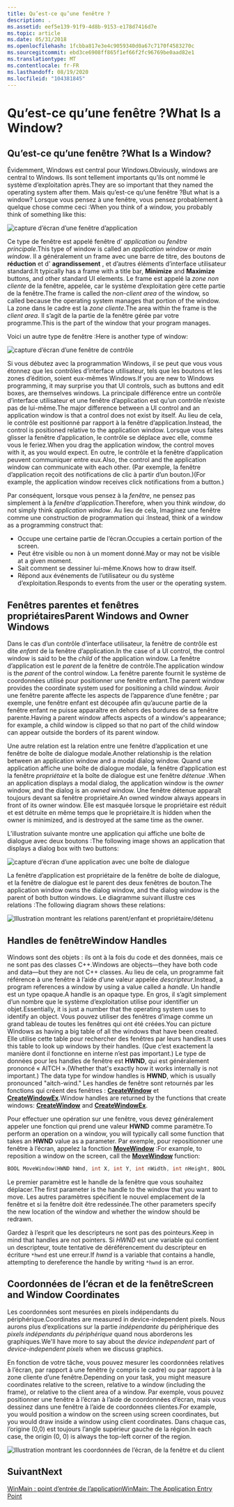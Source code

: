 ```yaml
---
title: Qu’est-ce qu’une fenêtre ?
description: .
ms.assetid: eef5e139-91f9-4d8b-9153-e178d7416d7e
ms.topic: article
ms.date: 05/31/2018
ms.openlocfilehash: 1fcbba817e3e4c9059340d0a67c7170f4583270c
ms.sourcegitcommit: ebd3ce6908ff865f1ef66f2fc96769be0aad82e1
ms.translationtype: MT
ms.contentlocale: fr-FR
ms.lasthandoff: 08/19/2020
ms.locfileid: "104381845"
---
```

# <a name="what-is-a-window"></a><span data-ttu-id="67e92-103">Qu’est-ce qu’une fenêtre ?</span><span class="sxs-lookup"><span data-stu-id="67e92-103">What Is a Window?</span></span>

## <a name="what-is-a-window"></a><span data-ttu-id="67e92-104">Qu’est-ce qu’une fenêtre ?</span><span class="sxs-lookup"><span data-stu-id="67e92-104">What Is a Window?</span></span>

<span data-ttu-id="67e92-105">Évidemment, Windows est central pour Windows.</span><span class="sxs-lookup"><span data-stu-id="67e92-105">Obviously, windows are central to Windows.</span></span> <span data-ttu-id="67e92-106">Ils sont tellement importants qu’ils ont nommé le système d’exploitation après.</span><span class="sxs-lookup"><span data-stu-id="67e92-106">They are so important that they named the operating system after them.</span></span> <span data-ttu-id="67e92-107">Mais qu’est-ce qu’une fenêtre ?</span><span class="sxs-lookup"><span data-stu-id="67e92-107">But what is a window?</span></span> <span data-ttu-id="67e92-108">Lorsque vous pensez à une fenêtre, vous pensez probablement à quelque chose comme ceci :</span><span class="sxs-lookup"><span data-stu-id="67e92-108">When you think of a window, you probably think of something like this:</span></span>

![capture d’écran d’une fenêtre d’application](images/window01.png)

<span data-ttu-id="67e92-110">Ce type de fenêtre est appelé fenêtre d' *application* ou *fenêtre principale*.</span><span class="sxs-lookup"><span data-stu-id="67e92-110">This type of window is called an *application window* or *main window*.</span></span> <span data-ttu-id="67e92-111">Il a généralement un frame avec une barre de titre, des boutons de **réduction** et d' **agrandissement** , et d’autres éléments d’interface utilisateur standard.</span><span class="sxs-lookup"><span data-stu-id="67e92-111">It typically has a frame with a title bar, **Minimize** and **Maximize** buttons, and other standard UI elements.</span></span> <span data-ttu-id="67e92-112">Le frame est appelé la *zone non cliente* de la fenêtre, appelée, car le système d’exploitation gère cette partie de la fenêtre.</span><span class="sxs-lookup"><span data-stu-id="67e92-112">The frame is called the *non-client area* of the window, so called because the operating system manages that portion of the window.</span></span> <span data-ttu-id="67e92-113">La zone dans le cadre est la *zone cliente*.</span><span class="sxs-lookup"><span data-stu-id="67e92-113">The area within the frame is the *client area*.</span></span> <span data-ttu-id="67e92-114">Il s’agit de la partie de la fenêtre gérée par votre programme.</span><span class="sxs-lookup"><span data-stu-id="67e92-114">This is the part of the window that your program manages.</span></span>

<span data-ttu-id="67e92-115">Voici un autre type de fenêtre :</span><span class="sxs-lookup"><span data-stu-id="67e92-115">Here is another type of window:</span></span>

![capture d’écran d’une fenêtre de contrôle](images/window02.png)

<span data-ttu-id="67e92-117">Si vous débutez avec la programmation Windows, il se peut que vous vous étonnez que les contrôles d’interface utilisateur, tels que les boutons et les zones d’édition, soient eux-mêmes Windows.</span><span class="sxs-lookup"><span data-stu-id="67e92-117">If you are new to Windows programming, it may surprise you that UI controls, such as buttons and edit boxes, are themselves windows.</span></span> <span data-ttu-id="67e92-118">La principale différence entre un contrôle d’interface utilisateur et une fenêtre d’application est qu’un contrôle n’existe pas de lui-même.</span><span class="sxs-lookup"><span data-stu-id="67e92-118">The major difference between a UI control and an application window is that a control does not exist by itself.</span></span> <span data-ttu-id="67e92-119">Au lieu de cela, le contrôle est positionné par rapport à la fenêtre d’application.</span><span class="sxs-lookup"><span data-stu-id="67e92-119">Instead, the control is positioned relative to the application window.</span></span> <span data-ttu-id="67e92-120">Lorsque vous faites glisser la fenêtre d’application, le contrôle se déplace avec elle, comme vous le feriez.</span><span class="sxs-lookup"><span data-stu-id="67e92-120">When you drag the application window, the control moves with it, as you would expect.</span></span> <span data-ttu-id="67e92-121">En outre, le contrôle et la fenêtre d’application peuvent communiquer entre eux.</span><span class="sxs-lookup"><span data-stu-id="67e92-121">Also, the control and the application window can communicate with each other.</span></span> <span data-ttu-id="67e92-122">(Par exemple, la fenêtre d’application reçoit des notifications de clic à partir d’un bouton.)</span><span class="sxs-lookup"><span data-stu-id="67e92-122">(For example, the application window receives click notifications from a button.)</span></span>

<span data-ttu-id="67e92-123">Par conséquent, lorsque vous pensez à la *fenêtre*, ne pensez pas simplement à la *fenêtre d’application*.</span><span class="sxs-lookup"><span data-stu-id="67e92-123">Therefore, when you think *window*, do not simply think *application window*.</span></span> <span data-ttu-id="67e92-124">Au lieu de cela, Imaginez une fenêtre comme une construction de programmation qui :</span><span class="sxs-lookup"><span data-stu-id="67e92-124">Instead, think of a window as a programming construct that:</span></span>

-   <span data-ttu-id="67e92-125">Occupe une certaine partie de l’écran.</span><span class="sxs-lookup"><span data-stu-id="67e92-125">Occupies a certain portion of the screen.</span></span>
-   <span data-ttu-id="67e92-126">Peut être visible ou non à un moment donné.</span><span class="sxs-lookup"><span data-stu-id="67e92-126">May or may not be visible at a given moment.</span></span>
-   <span data-ttu-id="67e92-127">Sait comment se dessiner lui-même.</span><span class="sxs-lookup"><span data-stu-id="67e92-127">Knows how to draw itself.</span></span>
-   <span data-ttu-id="67e92-128">Répond aux événements de l’utilisateur ou du système d’exploitation.</span><span class="sxs-lookup"><span data-stu-id="67e92-128">Responds to events from the user or the operating system.</span></span>

## <a name="parent-windows-and-owner-windows"></a><span data-ttu-id="67e92-129">Fenêtres parentes et fenêtres propriétaires</span><span class="sxs-lookup"><span data-stu-id="67e92-129">Parent Windows and Owner Windows</span></span>

<span data-ttu-id="67e92-130">Dans le cas d’un contrôle d’interface utilisateur, la fenêtre de contrôle est dite *enfant* de la fenêtre d’application.</span><span class="sxs-lookup"><span data-stu-id="67e92-130">In the case of a UI control, the control window is said to be the *child* of the application window.</span></span> <span data-ttu-id="67e92-131">La fenêtre d’application est le *parent* de la fenêtre de contrôle.</span><span class="sxs-lookup"><span data-stu-id="67e92-131">The application window is the *parent* of the control window.</span></span> <span data-ttu-id="67e92-132">La fenêtre parente fournit le système de coordonnées utilisé pour positionner une fenêtre enfant.</span><span class="sxs-lookup"><span data-stu-id="67e92-132">The parent window provides the coordinate system used for positioning a child window.</span></span> <span data-ttu-id="67e92-133">Avoir une fenêtre parente affecte les aspects de l’apparence d’une fenêtre ; par exemple, une fenêtre enfant est découpée afin qu’aucune partie de la fenêtre enfant ne puisse apparaître en dehors des bordures de sa fenêtre parente.</span><span class="sxs-lookup"><span data-stu-id="67e92-133">Having a parent window affects aspects of a window's appearance; for example, a child window is clipped so that no part of the child window can appear outside the borders of its parent window.</span></span>

<span data-ttu-id="67e92-134">Une autre relation est la relation entre une fenêtre d’application et une fenêtre de boîte de dialogue modale.</span><span class="sxs-lookup"><span data-stu-id="67e92-134">Another relationship is the relation between an application window and a modal dialog window.</span></span> <span data-ttu-id="67e92-135">Quand une application affiche une boîte de dialogue modale, la fenêtre d’application est la fenêtre *propriétaire* et la boîte de dialogue est une fenêtre *détenue* .</span><span class="sxs-lookup"><span data-stu-id="67e92-135">When an application displays a modal dialog, the application window is the *owner* window, and the dialog is an *owned* window.</span></span> <span data-ttu-id="67e92-136">Une fenêtre détenue apparaît toujours devant sa fenêtre propriétaire.</span><span class="sxs-lookup"><span data-stu-id="67e92-136">An owned window always appears in front of its owner window.</span></span> <span data-ttu-id="67e92-137">Elle est masquée lorsque le propriétaire est réduit et est détruite en même temps que le propriétaire.</span><span class="sxs-lookup"><span data-stu-id="67e92-137">It is hidden when the owner is minimized, and is destroyed at the same time as the owner.</span></span>

<span data-ttu-id="67e92-138">L’illustration suivante montre une application qui affiche une boîte de dialogue avec deux boutons :</span><span class="sxs-lookup"><span data-stu-id="67e92-138">The following image shows an application that displays a dialog box with two buttons:</span></span>

![capture d’écran d’une application avec une boîte de dialogue](images/window03.png)

<span data-ttu-id="67e92-140">La fenêtre d’application est propriétaire de la fenêtre de boîte de dialogue, et la fenêtre de dialogue est le parent des deux fenêtres de bouton.</span><span class="sxs-lookup"><span data-stu-id="67e92-140">The application window owns the dialog window, and the dialog window is the parent of both button windows.</span></span> <span data-ttu-id="67e92-141">Le diagramme suivant illustre ces relations :</span><span class="sxs-lookup"><span data-stu-id="67e92-141">The following diagram shows these relations:</span></span>

![Illustration montrant les relations parent/enfant et propriétaire/détenu](images/window04.png)

## <a name="window-handles"></a><span data-ttu-id="67e92-143">Handles de fenêtre</span><span class="sxs-lookup"><span data-stu-id="67e92-143">Window Handles</span></span>

<span data-ttu-id="67e92-144">Windows sont des objets : ils ont à la fois du code et des données, mais ce ne sont pas des classes C++.</span><span class="sxs-lookup"><span data-stu-id="67e92-144">Windows are objects—they have both code and data—but they are not C++ classes.</span></span> <span data-ttu-id="67e92-145">Au lieu de cela, un programme fait référence à une fenêtre à l’aide d’une valeur appelée *descripteur*.</span><span class="sxs-lookup"><span data-stu-id="67e92-145">Instead, a program references a window by using a value called a *handle*.</span></span> <span data-ttu-id="67e92-146">Un handle est un type opaque.</span><span class="sxs-lookup"><span data-stu-id="67e92-146">A handle is an opaque type.</span></span> <span data-ttu-id="67e92-147">En gros, il s’agit simplement d’un nombre que le système d’exploitation utilise pour identifier un objet.</span><span class="sxs-lookup"><span data-stu-id="67e92-147">Essentially, it is just a number that the operating system uses to identify an object.</span></span> <span data-ttu-id="67e92-148">Vous pouvez utiliser des fenêtres d’image comme un grand tableau de toutes les fenêtres qui ont été créées.</span><span class="sxs-lookup"><span data-stu-id="67e92-148">You can picture Windows as having a big table of all the windows that have been created.</span></span> <span data-ttu-id="67e92-149">Elle utilise cette table pour rechercher des fenêtres par leurs handles.</span><span class="sxs-lookup"><span data-stu-id="67e92-149">It uses this table to look up windows by their handles.</span></span> <span data-ttu-id="67e92-150">(Que c’est exactement la manière dont il fonctionne en interne n’est pas important.) Le type de données pour les handles de fenêtre est **HWND**, qui est généralement prononcé « AITCH ».</span><span class="sxs-lookup"><span data-stu-id="67e92-150">(Whether that's exactly how it works internally is not important.) The data type for window handles is **HWND**, which is usually pronounced "aitch-wind."</span></span> <span data-ttu-id="67e92-151">Les handles de fenêtre sont retournés par les fonctions qui créent des fenêtres : [**CreateWindow**](/windows/desktop/DirectShow/cbasewindow-docreatewindow) et [**CreateWindowEx**](/windows/desktop/api/winuser/nf-winuser-createwindowexa).</span><span class="sxs-lookup"><span data-stu-id="67e92-151">Window handles are returned by the functions that create windows: [**CreateWindow**](/windows/desktop/DirectShow/cbasewindow-docreatewindow) and [**CreateWindowEx**](/windows/desktop/api/winuser/nf-winuser-createwindowexa).</span></span>

<span data-ttu-id="67e92-152">Pour effectuer une opération sur une fenêtre, vous devez généralement appeler une fonction qui prend une valeur **HWND** comme paramètre.</span><span class="sxs-lookup"><span data-stu-id="67e92-152">To perform an operation on a window, you will typically call some function that takes an **HWND** value as a parameter.</span></span> <span data-ttu-id="67e92-153">Par exemple, pour repositionner une fenêtre à l’écran, appelez la fonction [**MoveWindow**](/windows/desktop/api/winuser/nf-winuser-movewindow) :</span><span class="sxs-lookup"><span data-stu-id="67e92-153">For example, to reposition a window on the screen, call the [**MoveWindow**](/windows/desktop/api/winuser/nf-winuser-movewindow) function:</span></span>


```C++
BOOL MoveWindow(HWND hWnd, int X, int Y, int nWidth, int nHeight, BOOL bRepaint);
```



<span data-ttu-id="67e92-154">Le premier paramètre est le handle de la fenêtre que vous souhaitez déplacer.</span><span class="sxs-lookup"><span data-stu-id="67e92-154">The first parameter is the handle to the window that you want to move.</span></span> <span data-ttu-id="67e92-155">Les autres paramètres spécifient le nouvel emplacement de la fenêtre et si la fenêtre doit être redessinée.</span><span class="sxs-lookup"><span data-stu-id="67e92-155">The other parameters specify the new location of the window and whether the window should be redrawn.</span></span>

<span data-ttu-id="67e92-156">Gardez à l’esprit que les descripteurs ne sont pas des pointeurs.</span><span class="sxs-lookup"><span data-stu-id="67e92-156">Keep in mind that handles are not pointers.</span></span> <span data-ttu-id="67e92-157">Si *HWND* est une variable qui contient un descripteur, toute tentative de déréférencement du descripteur en écriture `*hwnd` est une erreur.</span><span class="sxs-lookup"><span data-stu-id="67e92-157">If *hwnd* is a variable that contains a handle, attempting to dereference the handle by writing `*hwnd` is an error.</span></span>

## <a name="screen-and-window-coordinates"></a><span data-ttu-id="67e92-158">Coordonnées de l’écran et de la fenêtre</span><span class="sxs-lookup"><span data-stu-id="67e92-158">Screen and Window Coordinates</span></span>

<span data-ttu-id="67e92-159">Les coordonnées sont mesurées en pixels indépendants du périphérique.</span><span class="sxs-lookup"><span data-stu-id="67e92-159">Coordinates are measured in device-independent pixels.</span></span> <span data-ttu-id="67e92-160">Nous aurons plus d’explications sur la partie *indépendante* du périphérique des *pixels indépendants du périphérique* quand nous aborderons les graphiques.</span><span class="sxs-lookup"><span data-stu-id="67e92-160">We'll have more to say about the *device independent* part of *device-independent pixels* when we discuss graphics.</span></span>

<span data-ttu-id="67e92-161">En fonction de votre tâche, vous pouvez mesurer les coordonnées relatives à l’écran, par rapport à une fenêtre (y compris le cadre) ou par rapport à la zone cliente d’une fenêtre.</span><span class="sxs-lookup"><span data-stu-id="67e92-161">Depending on your task, you might measure coordinates relative to the screen, relative to a window (including the frame), or relative to the client area of a window.</span></span> <span data-ttu-id="67e92-162">Par exemple, vous pouvez positionner une fenêtre à l’écran à l’aide de coordonnées d’écran, mais vous dessinez dans une fenêtre à l’aide de coordonnées clientes.</span><span class="sxs-lookup"><span data-stu-id="67e92-162">For example, you would position a window on the screen using screen coordinates, but you would draw inside a window using client coordinates.</span></span> <span data-ttu-id="67e92-163">Dans chaque cas, l’origine (0,0) est toujours l’angle supérieur gauche de la région.</span><span class="sxs-lookup"><span data-stu-id="67e92-163">In each case, the origin (0, 0) is always the top-left corner of the region.</span></span>

![Illustration montrant les coordonnées de l’écran, de la fenêtre et du client](images/coordinates01.png)

## <a name="next"></a><span data-ttu-id="67e92-165">Suivant</span><span class="sxs-lookup"><span data-stu-id="67e92-165">Next</span></span>

[<span data-ttu-id="67e92-166">WinMain : point d’entrée de l’application</span><span class="sxs-lookup"><span data-stu-id="67e92-166">WinMain: The Application Entry Point</span></span>](winmain--the-application-entry-point.md)

 

 